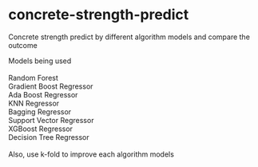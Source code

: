 # concrete-strength-predict
Concrete strength predict by different algorithm models and compare the outcome

Models being used\
\
Random Forest\
Gradient Boost Regressor\
Ada Boost Regressor\
KNN Regressor\
Bagging Regressor\
Support Vector Regressor\
XGBoost Regressor\
Decision Tree Regressor\
\
Also, use k-fold to improve each algorithm models

